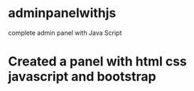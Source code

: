 # adminpanelwithjs
complete admin panel with Java Script
# Created a panel with html css javascript and bootstrap
